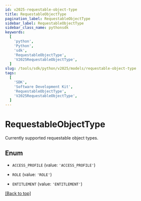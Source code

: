 ```yaml
---
id: v2025-requestable-object-type
title: RequestableObjectType
pagination_label: RequestableObjectType
sidebar_label: RequestableObjectType
sidebar_class_name: pythonsdk
keywords:
  [
    'python',
    'Python',
    'sdk',
    'RequestableObjectType',
    'V2025RequestableObjectType',
  ]
slug: /tools/sdk/python/v2025/models/requestable-object-type
tags:
  [
    'SDK',
    'Software Development Kit',
    'RequestableObjectType',
    'V2025RequestableObjectType',
  ]
---
```


# RequestableObjectType

Currently supported requestable object types.

## Enum

- `ACCESS_PROFILE` (value: `'ACCESS_PROFILE'`)

- `ROLE` (value: `'ROLE'`)

- `ENTITLEMENT` (value: `'ENTITLEMENT'`)

[[Back to top]](#)

